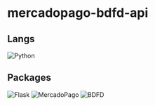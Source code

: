 # mercadopago-bdfd-api

## Langs
![Python](https://img.shields.io/badge/python-3670A0?style=for-the-badge&logo=python&logoColor=ffdd54) 

## Packages
![Flask](https://img.shields.io/badge/flask-%23000.svg?style=for-the-badge&logo=flask&logoColor=orange) ![MercadoPago](https://img.shields.io/badge/MercadoPago-0078D4.svg?style=for-the-badge&logo=microsoftonedrive&logoColor=white) ![BDFD](https://img.shields.io/badge/BDFD-0078D7?style=for-the-badge&logo=Microsoft-edge&logoColor=white)
